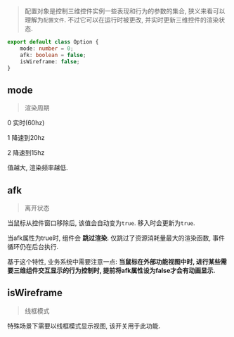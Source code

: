 >配置对象是控制三维控件实例一些表现和行为的参数的集合, 狭义来看可以理解为`配置文件`. 不过它可以在运行时被更改, 并实时更新三维控件的渲染状态.


```typescript
export default class Option {
    mode: number = 0;
    afk: boolean = false;
    isWireframe: false;
}
```

mode
---
>渲染周期

0 实时(60hz)

1 降速到20hz

2 降速到15hz

值越大, 渲染频率越低.


afk
--- 
>离开状态

当鼠标从控件窗口移除后, 该值会自动变为`true`. 移入时会更新为`true`.

当afk属性为true时, 组件会 __跳过渲染__. 仅跳过了资源消耗量最大的渲染函数, 事件循环仍在后台执行.

基于这个特性, 业务系统中需要注意一点: __当鼠标在外部功能视图中时, 进行某些需要三维组件交互显示的行为控制时, 提前将afk属性设为false才会有动画显示.__

isWireframe
---
>线框模式

特殊场景下需要以线框模式显示视图, 该开关用于此功能.
